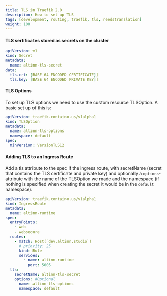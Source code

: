 ```yaml
---
title: TLS in Traefik 2.0
description: How to set up TLS
tags: [development, routing, traefik, tls, needstranslation]
weight: 100
---
```


#### TLS sertificates stored as secrets on the cluster

```yaml
apiVersion: v1
kind: Secret
metadata:
  name: altinn-tls-secret
data:
  tls.crt: [BASE 64 ENCODED CERTIFICATE]]
  tls.key: [BASE 64 ENCODED PRIVATE KEY]]
```

#### TLS Options

To set up TLS options we need to use the custom resource TLSOption. A basic set up of this is:

```yaml
apiVersion: traefik.containo.us/v1alpha1
kind: TLSOption
metadata:
  name: altinn-tls-options
  namespace: default
spec:
  minVersion: VersionTLS12
```

#### Adding TLS to an Ingress Route

Add a tls attribute to the spec if the ingress route, with secretName (secret that contains the TLS certificate and private key) and optionally
a `options`-attribute with the name of the TLSOption we made and the namespace (if nothing is specified when creating the secret it would be in the `default` namespace).

```yaml
apiVersion: traefik.containo.us/v1alpha1
kind: IngressRoute
metadata:
  name: altinn-runtime
spec:
  entryPoints:
    - web
    - websecure
  routes:
    - match: Host(`dev.altinn.studio`)
      # priority: 25
      kind: Rule
      services:
        - name: altinn-runtime
          port: 5005
  tls:
    secretName: altinn-tls-secret
    options: #Optional
      name: altinn-tls-options
      namespace: default
```
